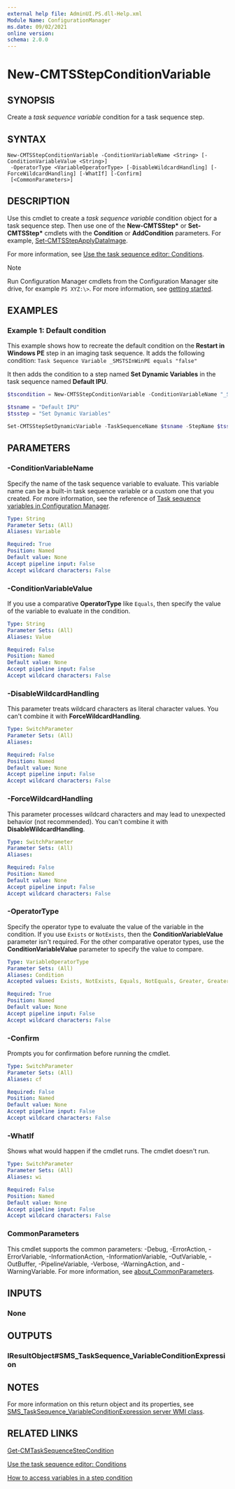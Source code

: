 ```yaml
---
external help file: AdminUI.PS.dll-Help.xml
Module Name: ConfigurationManager
ms.date: 09/02/2021
online version:
schema: 2.0.0
---
```


# New-CMTSStepConditionVariable

## SYNOPSIS

Create a _task sequence variable_ condition for a task sequence step.

## SYNTAX

```
New-CMTSStepConditionVariable -ConditionVariableName <String> [-ConditionVariableValue <String>]
 -OperatorType <VariableOperatorType> [-DisableWildcardHandling] [-ForceWildcardHandling] [-WhatIf] [-Confirm]
 [<CommonParameters>]
```

## DESCRIPTION

Use this cmdlet to create a _task sequence variable_ condition object for a task sequence step. Then use one of the **New-CMTSStep\*** or **Set-CMTSStep\*** cmdlets with the **Condition** or **AddCondition** parameters. For example, [Set-CMTSStepApplyDataImage](Set-CMTSStepApplyDataImage.md).

For more information, see [Use the task sequence editor: Conditions](/mem/configmgr/osd/understand/task-sequence-editor#bkmk_conditions).

> [!NOTE]
> Run Configuration Manager cmdlets from the Configuration Manager site drive, for example `PS XYZ:\>`. For more information, see [getting started](/powershell/sccm/overview).

## EXAMPLES

### Example 1: Default condition

This example shows how to recreate the default condition on the **Restart in Windows PE** step in an imaging task sequence. It adds the following condition: `Task Sequence Variable _SMSTSInWinPE equals "false"`

It then adds the condition to a step named **Set Dynamic Variables** in the task sequence named **Default IPU**.

```powershell
$tscondition = New-CMTSStepConditionVariable -ConditionVariableName "_SMSTSInWinPE" -ConditionVariableValue "false" -OperatorType Equals

$tsname = "Default IPU"
$tsstep = "Set Dynamic Variables"

Set-CMTSStepSetDynamicVariable -TaskSequenceName $tsname -StepName $tsstep -AddCondition $tscondition
```

## PARAMETERS

### -ConditionVariableName

Specify the name of the task sequence variable to evaluate. This variable name can be a built-in task sequence variable or a custom one that you created. For more information, see the reference of [Task sequence variables in Configuration Manager](/mem/configmgr/osd/understand/task-sequence-variables).

```yaml
Type: String
Parameter Sets: (All)
Aliases: Variable

Required: True
Position: Named
Default value: None
Accept pipeline input: False
Accept wildcard characters: False
```

### -ConditionVariableValue

If you use a comparative **OperatorType** like `Equals`, then specify the value of the variable to evaluate in the condition.

```yaml
Type: String
Parameter Sets: (All)
Aliases: Value

Required: False
Position: Named
Default value: None
Accept pipeline input: False
Accept wildcard characters: False
```

### -DisableWildcardHandling

This parameter treats wildcard characters as literal character values. You can't combine it with **ForceWildcardHandling**.

```yaml
Type: SwitchParameter
Parameter Sets: (All)
Aliases:

Required: False
Position: Named
Default value: None
Accept pipeline input: False
Accept wildcard characters: False
```

### -ForceWildcardHandling

This parameter processes wildcard characters and may lead to unexpected behavior (not recommended). You can't combine it with **DisableWildcardHandling**.

```yaml
Type: SwitchParameter
Parameter Sets: (All)
Aliases:

Required: False
Position: Named
Default value: None
Accept pipeline input: False
Accept wildcard characters: False
```

### -OperatorType

Specify the operator type to evaluate the value of the variable in the condition. If you use `Exists` or `NotExists`, then the **ConditionVariableValue** parameter isn't required. For the other comparative operator types, use the **ConditionVariableValue** parameter to specify the value to compare.

```yaml
Type: VariableOperatorType
Parameter Sets: (All)
Aliases: Condition
Accepted values: Exists, NotExists, Equals, NotEquals, Greater, GreaterEqual, Less, LessEqual, Like, NotLike

Required: True
Position: Named
Default value: None
Accept pipeline input: False
Accept wildcard characters: False
```

### -Confirm

Prompts you for confirmation before running the cmdlet.

```yaml
Type: SwitchParameter
Parameter Sets: (All)
Aliases: cf

Required: False
Position: Named
Default value: None
Accept pipeline input: False
Accept wildcard characters: False
```

### -WhatIf

Shows what would happen if the cmdlet runs. The cmdlet doesn't run.

```yaml
Type: SwitchParameter
Parameter Sets: (All)
Aliases: wi

Required: False
Position: Named
Default value: None
Accept pipeline input: False
Accept wildcard characters: False
```

### CommonParameters
This cmdlet supports the common parameters: -Debug, -ErrorAction, -ErrorVariable, -InformationAction, -InformationVariable, -OutVariable, -OutBuffer, -PipelineVariable, -Verbose, -WarningAction, and -WarningVariable. For more information, see [about_CommonParameters](http://go.microsoft.com/fwlink/?LinkID=113216).

## INPUTS

### None

## OUTPUTS

### IResultObject#SMS_TaskSequence_VariableConditionExpression

## NOTES

For more information on this return object and its properties, see [SMS_TaskSequence_VariableConditionExpression server WMI class](/mem/configmgr/develop/reference/osd/sms_tasksequence_variableconditionexpression-server-wmi-class).

## RELATED LINKS

[Get-CMTaskSequenceStepCondition](Get-CMTaskSequenceStepCondition.md)

[Use the task sequence editor: Conditions](/mem/configmgr/osd/understand/task-sequence-editor#bkmk_conditions)

[How to access variables in a step condition](/mem/configmgr/osd/understand/using-task-sequence-variables#bkmk_access-condition)
